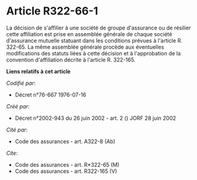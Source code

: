 # Article R322-66-1

La décision de s'affilier à une société de groupe d'assurance ou de résilier cette affiliation est prise en assemblée
générale de chaque société d'assurance mutuelle statuant dans les conditions prévues à l'article R. 322-65. La même assemblée
générale procède aux éventuelles modifications des statuts liées à cette décision et à l'approbation de la convention
d'affiliation décrite à l'article R. 322-165.

**Liens relatifs à cet article**

_Codifié par_:

  - Décret n°76-667 1976-07-16

_Créé par_:

  - Décret n°2002-943 du 26 juin 2002 - art. 2 () JORF 28 juin 2002

_Cité par_:

  - Code des assurances - art. A322-8 (Ab)

_Cite_:

  - Code des assurances - art. R*322-65 (M)
  - Code des assurances - art. R322-165 (V)
